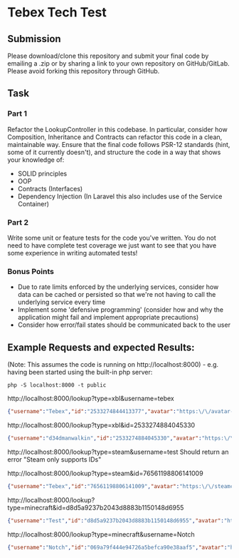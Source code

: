 # Tebex Tech Test

## Submission

Please download/clone this repository and submit your final code by emailing a .zip or by sharing a link to your own repository on GitHub/GitLab. Please avoid forking this repository through GitHub.

## Task

### Part 1
Refactor the LookupController in this codebase. In particular, consider how Composition, Inheritance and Contracts can refactor this code in a clean, maintainable way.
Ensure that the final code follows PSR-12 standards (hint, some of it currently doesn't), and structure the code in a way that shows your knowledge of:

- SOLID principles
- OOP
- Contracts (Interfaces)
- Dependency Injection (In Laravel this also includes use of the Service Container)


### Part 2
Write some unit or feature tests for the code you've written. You do not need to have complete test coverage we just want to see that you have some experience in writing automated tests!

### Bonus Points

- Due to rate limits enforced by the underlying services, consider how data can be cached or persisted so that we're not having to call the underlying service every time
- Implement some 'defensive programming' (consider how and why the application might fail and implement appropriate precautions)
- Consider how error/fail states should be communicated back to the user

## Example Requests and expected Results:
(Note: This assumes the code is running on http://localhost:8000) - e.g. having been started using the built-in php server:

`php -S localhost:8000 -t public`

http://localhost:8000/lookup?type=xbl&username=tebex
```json
{"username":"Tebex","id":"2533274844413377","avatar":"https:\/\/avatar-ssl.xboxlive.com\/avatar\/2533274844413377\/avatarpic-l.png"}
```

http://localhost:8000/lookup?type=xbl&id=2533274884045330
```json
{"username":"d34dmanwalkin","id":"2533274884045330","avatar":"https:\/\/avatar-ssl.xboxlive.com\/avatar\/2533274884045330\/avatarpic-l.png"}
```

http://localhost:8000/lookup?type=steam&username=test
Should return an error "Steam only supports IDs"

http://localhost:8000/lookup?type=steam&id=76561198806141009
```json
{"username":"Tebex","id":"76561198806141009","avatar":"https:\/\/steamcdn-a.akamaihd.net\/steamcommunity\/public\/images\/avatars\/c8\/c86f94b0515600e8f6ff869d13394e05cfa0cd6a.jpg"}
```

http://localhost:8000/lookup?type=minecraft&id=d8d5a9237b2043d8883b1150148d6955
```json
{"username":"Test","id":"d8d5a9237b2043d8883b1150148d6955","avatar":"https:\/\/crafatar.com\/avatarsd8d5a9237b2043d8883b1150148d6955"}
```

http://localhost:8000/lookup?type=minecraft&username=Notch
```json
{"username":"Notch","id":"069a79f444e94726a5befca90e38aaf5","avatar":"https:\/\/crafatar.com\/avatars069a79f444e94726a5befca90e38aaf5"}
```
